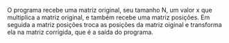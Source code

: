 O programa recebe uma matriz original, seu tamanho N, um valor x que multiplica a matriz original, e também recebe uma matriz posições. Em seguida a matriz posições 
troca as posições da matriz oiginal e transforma ela na matriz corrigida, que é a saída do programa. 
